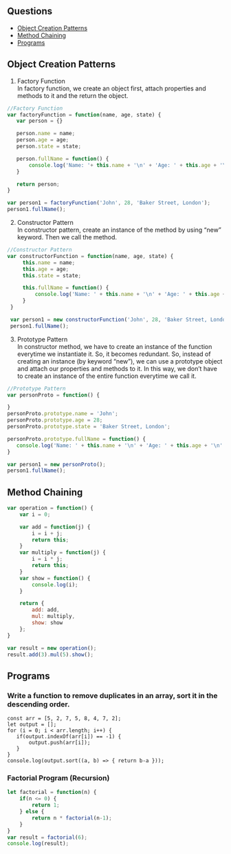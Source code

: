 ## Questions
* [Object Creation Patterns](#object-creation-patterns)
* [Method Chaining](#method-chaining)
* [Programs](#programs)

## Object Creation Patterns

1. Factory Function <br> 
In factory function, we create an object first, attach properties and methods to it and the return the object.
```javascript
//Factory Function
var factoryFunction = function(name, age, state) {
   var person = {}

   person.name = name;
   person.age = age;
   person.state = state;

   person.fullName = function() {
       console.log('Name: '+ this.name + '\n' + 'Age: ' + this.age + '\n' + 'State: ' + this.state);
   }

   return person;
}

var person1 = factoryFunction('John', 28, 'Baker Street, London');
person1.fullName();
```

2. Constructor Pattern <br>
In constructor pattern, create an instance of the method by using “new” keyword. Then we call the method.
```javascript
//Constructor Pattern
var constructorFunction = function(name, age, state) {
     this.name = name;
     this.age = age;
     this.state = state;

     this.fullName = function() {
         console.log('Name: ' + this.name + '\n' + 'Age: ' + this.age + '\n' + 'State: ' + this.state);
     }
 }

 var person1 = new constructorFunction('John', 28, 'Baker Street, London');
 person1.fullName();
```

3. Prototype Pattern<br>
In constructor method, we have to create an instance of the function everytime we instantiate it. So, it becomes redundant.
So, instead of creating an instance (by keyword “new”), we can use a prototype object and attach our properties and methods to it. In this way, we don’t have to create an instance of the entire function everytime we call it. 
```javascript
//Prototype Pattern
var personProto = function() {

}
personProto.prototype.name = 'John';
personProto.prototype.age = 28;
personProto.prototype.state = 'Baker Street, London';

personProto.prototype.fullName = function() {
   console.log('Name: ' + this.name + '\n' + 'Age: ' + this.age + '\n' + 'State: ' + this.state);
}

var person1 = new personProto();
person1.fullName();
```

## Method Chaining

```javascript
var operation = function() {
    var i = 0;

    var add = function(j) {
        i = i + j;
        return this;
    }
    var multiply = function(j) {
        i = i * j;
        return this;
    }
    var show = function() {
        console.log(i);
    }

    return {
        add: add,
        mul: multiply,
        show: show
    };
}

var result = new operation();
result.add(3).mul(5).show();
```

## Programs

### Write a function to remove duplicates in an array, sort it in the descending order.

```
const arr = [5, 2, 7, 5, 8, 4, 7, 2];
let output = [];
for (i = 0; i < arr.length; i++) {
   if(output.indexOf(arr[i]) == -1) {
       output.push(arr[i]);
   }
}
console.log(output.sort((a, b) => { return b-a }));
```

### Factorial Program (Recursion)

```javascript
let factorial = function(n) {
    if(n <= 0) {
        return 1;
    } else {
        return n * factorial(n-1);
    }
}
var result = factorial(6);
console.log(result);
```




